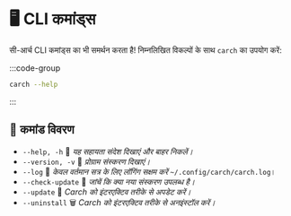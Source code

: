 # 🖥️ CLI कमांड्स  

सी-आर्च CLI कमांड्स का भी समर्थन करता है! निम्नलिखित विकल्पों के साथ `carch` का उपयोग करें:  

:::code-group

```sh [⚙️ CLI]
carch --help
```

:::

## 🔧 कमांड विवरण

- `--help, -h` 📖 *यह सहायता संदेश दिखाएं और बाहर निकलें।*
- `--version, -v` 🔢 *प्रोग्राम संस्करण दिखाएं।*
- `--log` 📝 *केवल वर्तमान सत्र के लिए लॉगिंग सक्षम करें* `~/.config/carch/carch.log`।
- `--check-update` 📡 *जांचें कि क्या नया संस्करण उपलब्ध है।*
- `--update` 🔄 *Carch को इंटरएक्टिव तरीके से अपडेट करें।*
- `--uninstall` 🗑️ *Carch को इंटरएक्टिव तरीके से अनइंस्टॉल करें।*
